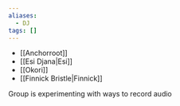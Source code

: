 ```yaml
---
aliases:
  - DJ
tags: []
---
```


* [[Anchorroot]] 
* [[Esi Djana|Esi]] 
* [[Okori]] 
* [[Finnick Bristle|Finnick]]

Group is experimenting with ways to record audio